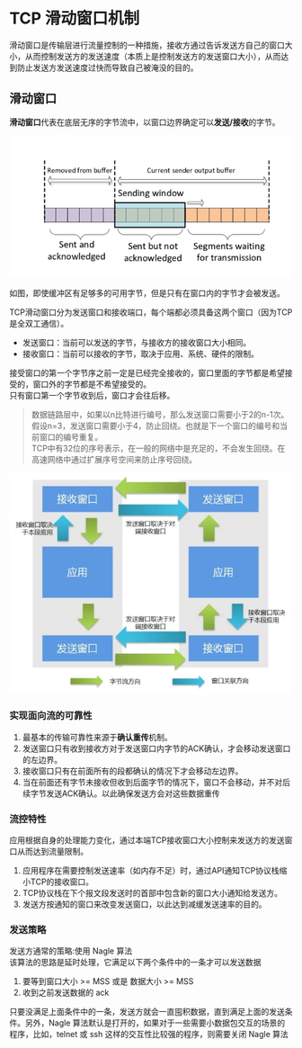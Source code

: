 # TCP 滑动窗口机制
滑动窗口是传输层进行流量控制的一种措施，接收方通过告诉发送方自己的窗口大小，从而控制发送方的发送速度（本质上是控制发送方的发送窗口大小），从而达到防止发送方发送速度过快而导致自己被淹没的目的。

## 滑动窗口
**滑动窗口**代表在底层无序的字节流中，以窗口边界确定可以**发送/接收**的字节。

![img.png](figure/slidingWindows.png)

如图，即使缓冲区有足够多的可用字节，但是只有在窗口内的字节才会被发送。  

TCP滑动窗口分为发送窗口和接收端口，每个端都必须具备这两个窗口（因为TCP是全双工通信）。
- 发送窗口：当前可以发送的字节，与接收方的接收窗口大小相同。
- 接收窗口：当前可以接收的字节，取决于应用、系统、硬件的限制。

接受窗口的第一个字节序之前一定是已经完全接收的，窗口里面的字节都是希望接受的，窗口外的字节都是不希望接受的。  
只有窗口第一个字节收到后，窗口才会往后移。

> 数据链路层中，如果以n比特进行编号，那么发送窗口需要小于2的n-1次。假设n=3，发送窗口需要小于4，防止回绕。也就是下一个窗口的编号和当前窗口的编号重复。  
TCP中有32位的序号表示，在一般的网络中是充足的，不会发生回绕。在高速网络中通过扩展序号空间来防止序号回绕。

![img_1.png](figure/SendRecvWindows.png)


### 实现面向流的可靠性
1. 最基本的传输可靠性来源于**确认重传**机制。 
2. 发送窗口只有收到接收方对于发送窗口内字节的ACK确认，才会移动发送窗口的左边界。 
3. 接收窗口只有在前面所有的段都确认的情况下才会移动左边界。
4. 当在前面还有字节未接收但收到后面字节的情况下，窗口不会移动，并不对后续字节发送ACK确认。以此确保发送方会对这些数据重传


### 流控特性
应用根据自身的处理能力变化，通过本端TCP接收窗口大小控制来发送方的发送窗口从而达到流量限制。  
1. 应用程序在需要控制发送速率（如内存不足）时，通过API通知TCP协议栈缩小TCP的接收窗口。
2. TCP协议栈在下个报文段发送时的首部中包含新的窗口大小通知给发送方。
3. 发送方按通知的窗口来改变发送窗口，以此达到减缓发送速率的目的。


### 发送策略
发送方通常的策略:使用 Nagle 算法  
该算法的思路是延时处理，它满足以下两个条件中的一条才可以发送数据
1. 要等到窗口大小 >= MSS 或是 数据大小 >= MSS
2. 收到之前发送数据的 ack 

只要没满足上面条件中的一条，发送方就会一直囤积数据，直到满足上面的发送条件。另外，Nagle 算法默认是打开的，如果对于一些需要小数据包交互的场景的程序，比如，telnet 或 ssh 这样的交互性比较强的程序，则需要关闭 Nagle 算法
